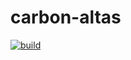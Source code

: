 # carbon-altas

[![build](https://www.travis-ci.org/carbon-design/carbon-altas.svg?branch=master)](https://github.com/carbon-design/carbon-altas)